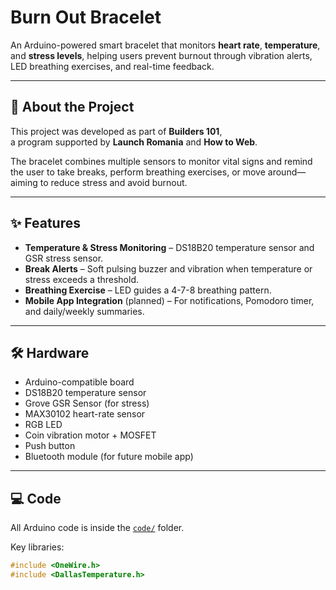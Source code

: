 # Burn Out Bracelet

An Arduino-powered smart bracelet that monitors **heart rate**, **temperature**, and **stress levels**, 
helping users prevent burnout through vibration alerts, LED breathing exercises, and real-time feedback.

---

## 🌟 About the Project
This project was developed as part of **Builders 101**,  
a program supported by **Launch Romania** and **How to Web**.

The bracelet combines multiple sensors to monitor vital signs and remind the user 
to take breaks, perform breathing exercises, or move around—aiming to reduce stress and avoid burnout.

---

## ✨ Features
- **Temperature & Stress Monitoring** – DS18B20 temperature sensor and GSR stress sensor.
- **Break Alerts** – Soft pulsing buzzer and vibration when temperature or stress exceeds a threshold.
- **Breathing Exercise** – LED guides a 4-7-8 breathing pattern.
- **Mobile App Integration** (planned) – For notifications, Pomodoro timer, and daily/weekly summaries.

---

## 🛠️ Hardware
- Arduino-compatible board  
- DS18B20 temperature sensor  
- Grove GSR Sensor (for stress)  
- MAX30102 heart-rate sensor  
- RGB LED  
- Coin vibration motor + MOSFET  
- Push button  
- Bluetooth module (for future mobile app)

---

## 💻 Code
All Arduino code is inside the [`code/`](code/) folder.

Key libraries:
```cpp
#include <OneWire.h>
#include <DallasTemperature.h>
